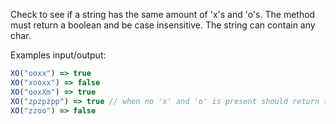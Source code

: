 Check to see if a string has the same amount of 'x's and 'o's. The method must return a boolean and be case insensitive. The string can contain any char.

Examples input/output:

``` js
XO("ooxx") => true
XO("xooxx") => false
XO("ooxXm") => true
XO("zpzpzpp") => true // when no 'x' and 'o' is present should return true
XO("zzoo") => false
```